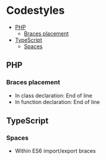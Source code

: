 Codestyles
==========

- [PHP](#php)
  * [Braces placement](#braces-placement)
- [TypeScript](#typescript)
  * [Spaces](#spaces)

## PHP
### Braces placement
* In class declaration: End of line
* In function declaration: End of line

## TypeScript
### Spaces
* Within ES6 import/export braces

